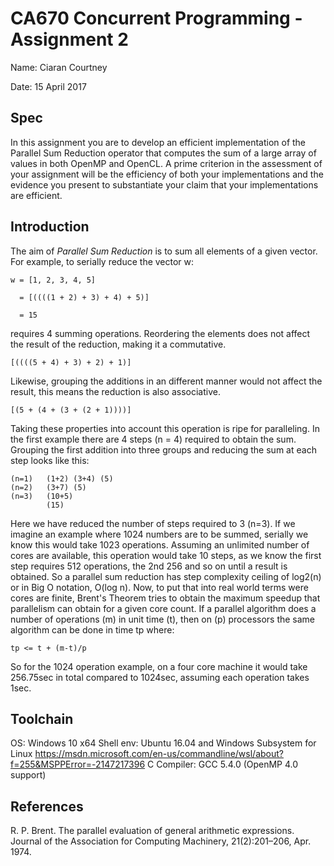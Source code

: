 # CA670 Concurrent Programming - Assignment 2

Name: Ciaran Courtney

Date: 15 April 2017

## Spec

In this assignment you are to develop an efficient implementation of the Parallel Sum Reduction operator that computes 
the sum of a large array of values in both OpenMP and OpenCL. A prime criterion in the assessment of your assignment 
will be the efficiency of both your implementations and the evidence you present to substantiate your claim that your 
implementations are efficient.

## Introduction

The aim of _Parallel Sum Reduction_ is to sum all elements of a given vector. For example, to serially reduce the vector w:

    w = [1, 2, 3, 4, 5]
    
      = [((((1 + 2) + 3) + 4) + 5)]
      
      = 15
      
requires 4 summing operations. Reordering the elements does not affect the result of the reduction, making it a commutative. 

    [((((5 + 4) + 3) + 2) + 1)]

Likewise, grouping the additions in an different manner would not affect the result, this means the reduction is also associative.

    [(5 + (4 + (3 + (2 + 1))))]
    
Taking these properties into account this operation is ripe for paralleling. In the first example there are 4 steps (n = 4) required
to obtain the sum. Grouping the first addition into three groups and reducing the sum at each step looks like this:

    (n=1)   (1+2) (3+4) (5) 
    (n=2)   (3+7) (5)
    (n=3)   (10+5)
            (15)

Here we have reduced the number of steps required to 3 (n=3). If we imagine an example where 1024 numbers are to be summed,
serially we know this would take 1023 operations. Assuming an unlimited number of cores are available, this operation would
take 10 steps, as we know the first step requires 512 operations, the 2nd 256 and so on until a result is obtained. 
So a parallel sum reduction has step complexity ceiling of log2(n) or in Big O notation, O(log n). Now, to put that into real world
terms were cores are finite, Brent's Theorem tries to obtain the maximum speedup that parallelism can obtain for a given core count.
If a parallel algorithm does a number of operations (m) in unit time (t), then on (p) processors the same algorithm can 
be done in time tp where:


    tp <= t + (m-t)/p          
          
So for the 1024 operation example, on a four core machine it would take 256.75sec in total compared to 1024sec, assuming
each operation takes 1sec.


## Toolchain

OS: Windows 10 x64
Shell env: Ubuntu 16.04 and Windows Subsystem for Linux https://msdn.microsoft.com/en-us/commandline/wsl/about?f=255&MSPPError=-2147217396
C Compiler: GCC 5.4.0 (OpenMP 4.0 support)


  
## References

R. P. Brent. The parallel evaluation of general arithmetic expressions. Journal of the Association
for Computing Machinery, 21(2):201–206, Apr. 1974.
